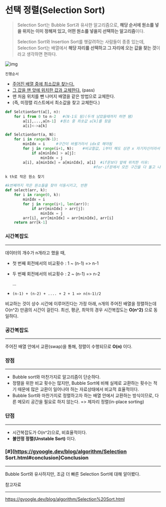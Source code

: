 # 선택 정렬(Selection Sort)

> Selection Sort는 Bubble Sort과 유사한 알고리즘으로, **해당 순서에 원소를 넣을 위치는 이미 정해져 있고, 어떤 원소를 넣을지 선택하는 알고리즘**이다.
>
> Selection Sort와 Insertion Sort를 헷갈려하는 사람들이 종종 있는데, Selection Sort는 배열에서 **해당 자리를 선택하고 그 자리에 오는 값을 찾는 것**이라고 생각하면 편하다.

![img](https://raw.githubusercontent.com/GimunLee/tech-refrigerator/master/Algorithm/resources/selection-sort-001.gif)



`진행순서`

- <u>주어진 배열 중에 최소값을 찾는다.</u>
- <u>그 값을 맨 앞에 위치한 값과 교체한다.</u> (pass)
- 맨 처음 위치를 뺀 나머지 배열을 같은 방법으로 교체한다.
-  (즉, 미정렬 리스트에서 최소값을 찾고 교체한다.)



```python
def SelctionSort(a[], n):
    for i from 0 to n-2   #(N-1도 됨)(두개 남았을때까지 하면 됌)
    	a[i],...,a[n-1]  #원소 중 최솟값 a[k]를 찾음
        a[i]<->a[k]
```

```python
def SelctionSort(a, N):
    for i in range(N-1):
        minIdx = i     #구간이 바뀔거라서 idx로 해야됨
        for j in range(i+1, N):    #비교할값, i부터 해도 상관 x 자기자신이라서
            if a[minIdx] > a[j]:
                minIdx = j
        a[i], a[minIdx] = a[minIdx], a[i]  #if문보다 앞에 위치한 이유: 
        								#for-if문에서 모든 구간을 다 돌고 나와야해서
```



`k th로 작은 원소 찾기`

```python
#k번째까지 작은 원소들을 찾아 이동시키고, 반환
def select(arr, k):
    for i in range(0, k):
    	minIdx = i
        for j in range(i+1, len(arr)):
            if arr[minIdx] > arr[j]:
                minIdx = j
        arr[i], arr[minIdx] = arr[minIdx], arr[i]
    return arr[k-1]
```







### 시간복잡도

------

데이터의 개수가 n개라고 했을 때,

- 첫 번째 회전에서의 비교횟수 : 1 ~ (n-1) => n-1

- 두 번째 회전에서의 비교횟수 : 2 ~ (n-1) => n-2

  ...

- `(n-1) + (n-2) + .... + 2 + 1 => n(n-1)/2`

비교하는 것이 상수 시간에 이루어진다는 가정 아래, n개의 주어진 배열을 정렬하는데 O(n^2) 만큼의 시간이 걸린다. 최선, 평균, 최악의 경우 시간복잡도는 **O(n^2)** 으로 동일하다.



### 공간복잡도

------

주어진 배열 안에서 교환(swap)을 통해, 정렬이 수행되므로 **O(n)** 이다.



### 장점

------

- Bubble sort와 마찬가지로 알고리즘이 단순하다.
- 정렬을 위한 비교 횟수는 많지만, Bubble Sort에 비해 실제로 교환하는 횟수는 적기 때문에 많은 교환이 일어나야 하는 자료상태에서 비교적 효율적이다.
- Bubble Sort와 마찬가지로 정렬하고자 하는 배열 안에서 교환하는 방식이므로, 다른 메모리 공간을 필요로 하지 않는다. => 제자리 정렬(in-place sorting)



### 단점

------

- 시간복잡도가 O(n^2)으로, 비효율적이다.
- **불안정 정렬(Unstable Sort)** 이다.



### [#](https://gyoogle.dev/blog/algorithm/Selection Sort.html#conclusion)Conclusion

------

Bubble Sort와 유사하지만, 조금 더 빠른 Selection Sort에 대해 알아봤다. 







참고자료

---

https://gyoogle.dev/blog/algorithm/Selection%20Sort.html